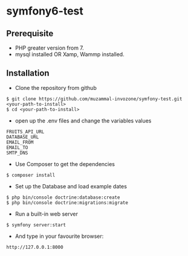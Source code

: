 symfony6-test
==================
**Prerequisite**
------------

- PHP greater version from 7.
- mysql installed OR Xamp, Wammp installed.

**Installation**
------------

- Clone the repository from github

```
$ git clone https://github.com/muzammal-invozone/symfony-test.git <your-path-to-install>
$ cd <your-path-to-install>
```
- open up the .env files and change the variables values
```
FRUITS_API_URL
DATABASE_URL
EMAIL_FROM
EMAIL_TO
SMTP_DNS
```

- Use Composer to get the dependencies

```
$ composer install
```

-  Set up the Database and load example dates

```
$ php bin/console doctrine:database:create
$ php bin/console doctrine:migrations:migrate
```

- Run a built-in web server

```
$ symfony server:start
```

- And type in your favourite browser:

```
http://127.0.0.1:8000
```
